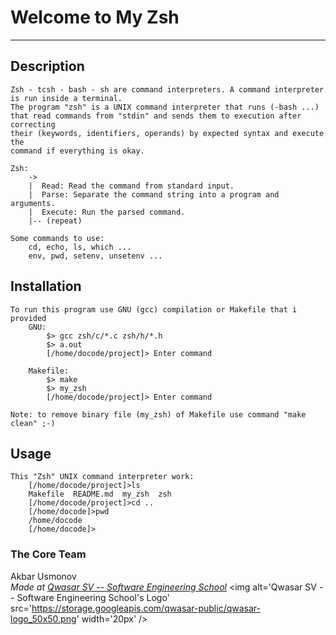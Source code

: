 # Welcome to My Zsh
***

## Description
    Zsh - tcsh - bash - sh are command interpreters. A command interpreter is run inside a terminal.
    The program "zsh" is a UNIX command interpreter that runs (-bash ...)
    that read commands from "stdin" and sends them to execution after correcting
    their (keywords, identifiers, operands) by expected syntax and execute the 
    command if everything is okay.

    Zsh:
        ->
        |  Read: Read the command from standard input.
        |  Parse: Separate the command string into a program and arguments.
        |  Execute: Run the parsed command.
        |-- (repeat)

    Some commands to use:
        cd, echo, ls, which ...
        env, pwd, setenv, unsetenv ...

## Installation
    To run this program use GNU (gcc) compilation or Makefile that i provided 
        GNU:
            $> gcc zsh/c/*.c zsh/h/*.h
            $> a.out
            [/home/docode/project]> Enter command

        Makefile:
            $> make
            $> my_zsh
            [/home/docode/project]> Enter command

    Note: to remove binary file (my_zsh) of Makefile use command "make clean" ;-)

## Usage
    This "Zsh" UNIX command interpreter work:
        [/home/docode/project]>ls
        Makefile  README.md  my_zsh  zsh
        [/home/docode/project]>cd ..
        [/home/docode]>pwd
        /home/docode
        [/home/docode]>

### The Core Team
Akbar Usmonov\
<span><i>Made at <a href='https://qwasar.io'>Qwasar SV -- Software Engineering School</a></i></span>
<span><img alt='Qwasar SV -- Software Engineering School's Logo' src='https://storage.googleapis.com/qwasar-public/qwasar-logo_50x50.png' width='20px' /></span>
